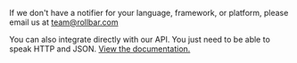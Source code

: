 If we don't have a notifier for your language, framework, or platform, please email us at [team@rollbar.com](mailto:team@rollbar.com?subject=Please+make+a+notifier+for+my+platform)

You can also integrate directly with our API. You just need to be able to speak HTTP and JSON. [View the documentation.](/docs/api/items_post/)
